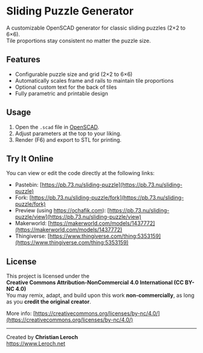 # Sliding Puzzle Generator

A customizable OpenSCAD generator for classic sliding puzzles (2×2 to 6×6).  
Tile proportions stay consistent no matter the puzzle size.

## Features

- Configurable puzzle size and grid (2×2 to 6×6)
- Automatically scales frame and rails to maintain tile proportions
- Optional custom text for the back of tiles
- Fully parametric and printable design

## Usage

1. Open the `.scad` file in [OpenSCAD](https://openscad.org).
2. Adjust parameters at the top to your liking.
3. Render (F6) and export to STL for printing.

## Try It Online

You can view or edit the code directly at the following links:

- Pastebin: [https://pb.73.nu/sliding-puzzle](https://pb.73.nu/sliding-puzzle)
- Fork: [https://pb.73.nu/sliding-puzzle/fork](https://pb.73.nu/sliding-puzzle/fork)
- Preview (using https://ochafik.com): [https://pb.73.nu/sliding-puzzle/view](https://pb.73.nu/sliding-puzzle/view)
- Makerworld: [https://makerworld.com/models/1437772](https://makerworld.com/models/1437772)
- Thingiverse: [https://www.thingiverse.com/thing:5353159](https://www.thingiverse.com/thing:5353159)

## License

This project is licensed under the  
**Creative Commons Attribution-NonCommercial 4.0 International (CC BY-NC 4.0)**  
You may remix, adapt, and build upon this work **non-commercially**, as long as you **credit the original creator**.

More info: [https://creativecommons.org/licenses/by-nc/4.0/](https://creativecommons.org/licenses/by-nc/4.0/)

---

Created by **Christian Leroch**  
https://www.Leroch.net
